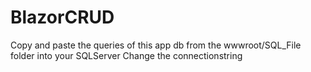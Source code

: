 # BlazorCRUD
Copy and paste the queries of this app db from the wwwroot/SQL_File folder into your SQLServer
Change the connectionstring

